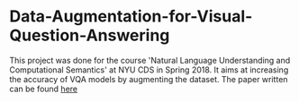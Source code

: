# Data-Augmentation-for-Visual-Question-Answering

This project was done for the course 'Natural Language Understanding and Computational Semantics' at NYU CDS in Spring 2018.
It aims at increasing the accuracy of VQA models by augmenting the dataset. The paper written can be found [here](https://github.com/infinite-pursuits/Data-Augmentation-for-Visual-Question-Answering/blob/master/data-augmentation-visual.pdf)
